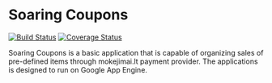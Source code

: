 Soaring Coupons
===============

[![Build Status](https://travis-ci.org/kedder/soaring-coupons.png?branch=master)](https://travis-ci.org/kedder/soaring-coupons)
[![Coverage Status](https://coveralls.io/repos/kedder/soaring-coupons/badge.png)](https://coveralls.io/r/kedder/soaring-coupons)

Soaring Coupons is a basic application that is capable of organizing sales of
pre-defined items through mokejimai.lt payment provider. The applications is
designed to run on Google App Engine.
